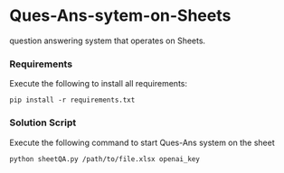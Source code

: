 # Ques-Ans-sytem-on-Sheets
question answering system that operates on Sheets.

### Requirements
Execute the following to install all requirements:
```
pip install -r requirements.txt
```

### Solution Script
Execute the following command to start Ques-Ans system on the sheet
```
python sheetQA.py /path/to/file.xlsx openai_key
```
